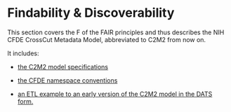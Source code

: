 # Findability & Discoverability

This section covers the F of the FAIR principles and thus describes the NIH CFDE CrossCut Metadata Model, abbreviated to C2M2 from now on.

It includes:

- [the C2M2 model specifications](https://github.com/nih-cfde/specifications-and-documentation/tree/master/draft-C2M2_specification_with_Levels)

- [the CFDE namespace conventions](./cfde-namespaces.html) 

- [an ETL example to an early version of the C2M2 model in the DATS form.](../07/seo.html)